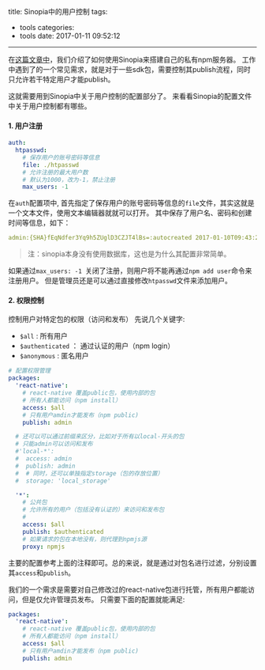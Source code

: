 title: Sinopia中的用户控制
tags:
  - tools
categories:
  - tools
date: 2017-01-11 09:52:12
---

在[这篇文章中](http://le0zh.github.io/2016/10/19/private-npm-service-via-sinopia/)，我们介绍了如何使用Sinopia来搭建自己的私有npm服务器。
工作中遇到了的一个常见需求，就是对于一些sdk包，需要控制其publish流程，同时只允许若干特定用户才能publish。

这就需要用到Sinopia中关于用户控制的配置部分了。
来看看Sinopia的配置文件中关于用户控制都有哪些。

<!-- more -->

#### 1. 用户注册

```yaml
auth:
  htpasswd:
    # 保存用户的账号密码等信息
    file: ./htpasswd   
    # 允许注册的最大用户数
    # 默认为1000，改为-1，禁止注册
    max_users: -1  
```

在`auth`配置项中, 首先指定了保存用户的账号密码等信息的`file`文件，其实这就是一个文本文件，使用文本编辑器就就可以打开。
其中保存了用户名、密码和创建时间等信息，如下：

```yaml
admin:{SHA}fEqNdfer3Yq9h5ZUglD3CZJT4lBs=:autocreated 2017-01-10T09:43:22.204Z
```

> 注：sinopia本身没有使用数据库，这也是为什么其配置非常简单。

如果通过`max_users: -1 `关闭了注册，则用户将不能再通过`npm add user`命令来注册用户。
但是管理员还是可以通过直接修改`htpasswd`文件来添加用户。

#### 2. 权限控制

控制用户对特定包的权限（访问和发布）
先说几个关键字:
- `$all` : 所有用户
- `$authenticated` ： 通过认证的用户（npm login）
- `$anonymous` : 匿名用户

```yaml
# 配置权限管理
packages: 
  'react-native':
    # react-native 覆盖public包，使用内部的包
    # 所有人都能访问（npm install）
    access: $all 
    # 只有用户amdin才能发布（npm public)
    publish: admin

  # 还可以可以通过前缀来区分，比如对于所有以local-开头的包
  # 只能admin可以访问和发布
  #'local-*':
  #  access: admin
  #  publish: admin
  #  # 同时，还可以单独指定storage（包的存放位置）
  #  storage: 'local_storage'

  '*':
    # 公共包
    # 允许所有的用户（包括没有认证的）来访问和发布包
    #
    access: $all
    publish: $authenticated
    # 如果请求的包在本地没有，则代理到npmjs源
    proxy: npmjs
```

主要的配置参考上面的注释即可。总的来说，就是通过对包名进行过滤，分别设置其`access`和`publish`。

我们的一个需求是需要对自己修改过的react-native包进行托管，所有用户都能访问，但是仅允许管理员发布。
只需要下面的配置就能满足:

```yaml
packages: 
  'react-native':
    # react-native 覆盖public包，使用内部的包
    # 所有人都能访问（npm install）
    access: $all 
    # 只有用户amdin才能发布（npm public)
    publish: admin
```